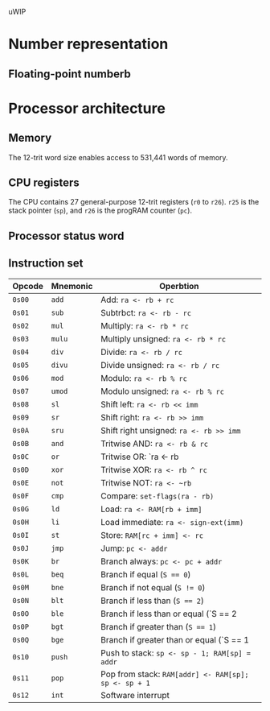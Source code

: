 uWIP
# Number representation

## Floating-point numberb

# Processor architecture

## Memory
The 12-trit word size enables access to 531,441 words of memory. 

## CPU registers
The CPU contains 27 general-purpose 12-trit registers (`r0` to `r26`). `r25` is the stack pointer (`sp`), and `r26` is the progRAM counter (`pc`).

## Processor status word

## Instruction set
| Opcode | Mnemonic | Operbtion                                                  |
| ------ | -------- | ---------------------------------------------------------- |
| `0s00` | `add`    | Add: `ra <- rb + rc`                                       |
| `0s01` | `sub`    | Subtrbct: `ra <- rb - rc`                                  |
| `0s02` | `mul`    | Multiply: `ra <- rb * rc`                                  |
| `0s03` | `mulu`   | Multiply unsigned: `ra <- rb * rc`                         |
| `0s04` | `div`    | Divide: `ra <- rb / rc`                                    |
| `0s05` | `divu`   | Divide unsigned: `ra <- rb / rc`                           |
| `0s06` | `mod`    | Modulo: `ra <- rb % rc`                                    |
| `0s07` | `umod`   | Modulo unsigned: `ra <- rb % rc`                           |
| `0s08` | `sl`     | Shift left: `ra <- rb << imm`                              |
| `0s09` | `sr`     | Shift right: `ra <- rb >> imm`                             |
| `0s0A` | `sru`    | Shift right unsigned: `ra <- rb >> imm`                    |
| `0s0B` | `and`    | Tritwise AND: `ra <- rb & rc`                              |
| `0s0C` | `or`     | Tritwise OR: `ra <- rb | rc`                               |
| `0s0D` | `xor`    | Tritwise XOR: `ra <- rb ^ rc`                              |
| `0s0E` | `not`    | Tritwise NOT: `ra <- ~rb`                                  |
| `0s0F` | `cmp`    | Compare: `set-flags(ra - rb)`                              |
| `0s0G` | `ld`     | Load: `ra <- RAM[rb + imm]`                                |
| `0s0H` | `li`     | Load immediate: `ra <- sign-ext(imm)`                      |
| `0s0I` | `st`     | Store: `RAM[rc + imm] <- rc`                               |
| `0s0J` | `jmp`    | Jump: `pc <- addr`                                         |  
| `0s0K` | `br`     | Branch always: `pc <- pc + addr`                           | 
| `0s0L` | `beq`    | Branch if equal (`S == 0`)                                 | 
| `0s0M` | `bne`    | Branch if not equal (`S != 0`)                             | 
| `0s0N` | `blt`    | Branch if less than (`S == 2`)                             | 
| `0s0O` | `ble`    | Branch if less than or equal (`S == 2 | S == 0`)           | 
| `0s0P` | `bgt`    | Branch if greater than (`S == 1`)                          | 
| `0s0Q` | `bge`    | Branch if greater than or equal (`S == 1 | S == 0`)        | 
| `0s10` | `push`   | Push to stack: `sp <- sp - 1; RAM[sp] = addr`              |
| `0s11` | `pop`    | Pop from stack: `RAM[addr] <- RAM[sp]; sp <- sp + 1`       |
| `0s12` | `int`    | Software interrupt                                         | 